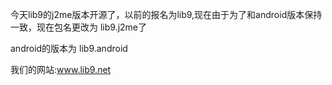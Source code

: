 今天lib9的j2me版本开源了，以前的报名为lib9,现在由于为了和android版本保持一致，现在包名更改为 lib9.j2me了

android的版本为 lib9.android


我们的网站:www.lib9.net